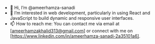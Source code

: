 - 👋 Hi, I’m @ameerhamza-sanadi
- 👀  I’m interested in web development, particularly in using React and JavaScript to build dynamic and responsive user interfaces.
- 📫 How to reach me: You can contact me via email at [ameerhamzakhalid313@gmail.com] or connect with me on [https://www.linkedin.com/in/ameerhamza-sanadi-2a35101a6].


<!---
ameerhamza-sanadi/ameerhamza-sanadi is a ✨ special ✨ repository because its `README.md` (this file) appears on your GitHub profile.
You can click the Preview link to take a look at your changes.
--->
